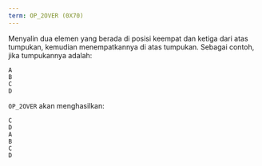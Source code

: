 ```yaml
---
term: OP_2OVER (0X70)
---
```


Menyalin dua elemen yang berada di posisi keempat dan ketiga dari atas tumpukan, kemudian menempatkannya di atas tumpukan. Sebagai contoh, jika tumpukannya adalah:

```text
A
B
C
D
```

`OP_2OVER` akan menghasilkan:

```text
C
D
A
B
C
D
```